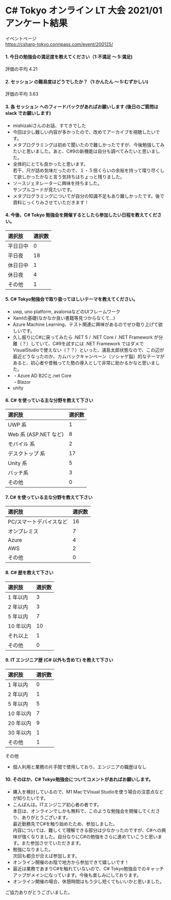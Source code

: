# C# Tokyo オンライン LT 大会 2021/01 アンケート結果

イベントページ  
https://csharp-tokyo.connpass.com/event/200125/

#### 1. 今日の勉強会の満足度を教えてください（1:不満足 〜 5:満足)

評価の平均 4.21

#### 2. セッション の難易度はどうでしたか？（1:かんたん 〜 5:むずかしい)

評価の平均 3.63

#### 3. 各 セッション へのフィードバックがあればお願いします (後日のご質問は slack でお願いします)

* mishizakiさんのお話、すてきでした
* 今回は少し難しい内容が多かったので、改めてアーカイブを視聴したいです。
* メタプログラミングは初めて聞いたので難しかったですが、今後勉強してみたいと思いました。あと、C#9の新機能は自分も調べてみたいと思いました。
* 全体的にとても良かったと思います。  
若干、尺が詰め気味だったので、１・５倍くらいの余裕を持って喋り尽くして欲しかったかなと言う気持ちはちょっと残りました。
* ソースジェネレーターに興味を持ちました。  
サンプルコードが見たいです。
* メタプログラミングについてが自分の知識不足もあり難しかったです。後で資料じっくりみさせていただきます！

#### 4. 今後、C# Tokyo 勉強会を開催するとしたら参加したい日程を教えてください。

| 選択肢 | 選択数 |
|:-|:-|
| 平日日中 | 0 |
| 平日夜   | 18 |
| 休日日中 | 1 |
| 休日夜   | 4 |
| その他   | 1 |

#### 5. C# Tokyo勉強会で取り扱ってほしいテーマを教えてください。

* uwp, uno platform, avaloniaなどのUIフレームワーク
* Xamlの基礎(なかなか良い書籍等見つからなくて…)
* Azure Machine Learning、テスト関連に興味があるのでぜひ取り上げて欲しいです。
* 久し振りにC#に戻ってみたら .NET 5 / .NET Core / .NET Framework が分離（？）していて、C#9を試すには .NET Framework ではダメでVisualStudioで使えない（？？）といった、浦島太郎状態なので、この辺が最近どうなったのか、カムバックキャンペーン（ソシャゲ脳）的なテーマがあると、初心者や昔触ってた勢の導入として非常に助かるかなと思いました。
* ・Azure AD B2Cと[]().net Core  
・Blazor 
* unity

#### 6. C# を使っている主な分野を教えて下さい

| 選択肢 | 選択数 |
|:-|:-|
| UWP 系                    | 1 |
| Web 系 (ASP[]().NET など) | 8 |
| モバイル 系               | 2 |
| デスクトップ 系           | 17 |
| Unity 系                  | 5 |
| バッチ系                  | 3 |
| その他                    | 0 |

#### 7. C# を使っている主な分野を教えて下さい

| 選択肢 | 選択数 |
|:-|:-|
| PC/スマートデバイスなど | 16 |
| オンプレミス | 7 |
| Azure | 4 |
| AWS | 2 |
| その他 | 0 |

#### 8. C# 歴を教えて下さい

| 選択肢 | 選択数 |
|:-|:-|
| 1 年以内 | 3 |
| 2 年以内 | 3 |
| 5 年以内 | 7 |
| 10 年以内 | 10 |
| それ以上 | 1 |
| その他 | 0 |

#### 9. IT エンジニア歴 (C# 以外も含めて) を教えて下さい

| 選択肢 | 選択数 |
|:-|:-|
| 1 年以内 | 0 |
| 2 年以内 | 1 |
| 5 年以内 | 5 |
| 10 年以内 | 7 |
| 20 年以内 | 9 |
| 30 年以内 | 1 |
| その他 | 1 |

その他  
* 個人利用と業務の片手間で使用しており、エンジニアの職歴はなし


#### 10. そのほか、C# Tokyo勉強会についてコメントがあればお願いします。

* 購入を検討しているので、M1 MacでVisual Studioを使う場合の注意点などが知りたいです。
* こんばんは。ITエンジニア初心者の者です。  
本日は、オンラインでしかも無料で、このような勉強会を開催してくださり、ありがとうございます。  
最近勤務先でC#を触り始めたため、参加しました。  
内容については、難しくて理解できる部分は少なかったのですが、C#への興味が強くなりました。自分なりにC#の勉強をさらに進めていこうと思います。また参加させていただきます。
* 勉強になりました。  
次回も都合が合えば参加します。
* オンライン開催のお陰で地方から参加できて嬉しいです！
* 最近は業務であまりC#を触れていないので、C# Tokyo勉強会でのキャッチアップがメインになっています。今後も楽しみにしております。
* オンライン開催の場合、休憩時間はもう少し短くてもいいかと思いました。

ご協力ありがとうございました。
